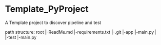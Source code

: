 # Template_PyProject
A Template project to discover pipeline and test

path structure:
root
|-ReadMe.md
|-requirements.txt
|-.git 
|-app
  |-main.py
  |
|-test
  |-main.py
